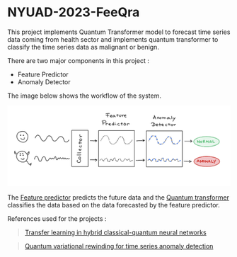 #  NYUAD-2023-FeeQra

  

This project implements Quantum Transformer model to forecast time series data coming from health sector and implements quantum transformer to classify the time series data as malignant or benign.

 
There are two major components in this project :

* Feature Predictor 
* Anomaly Detector 

The image below shows the workflow of the system.

![alt text](https://github.com/obliviateandsurrender/NYUAD-2023-FeeQra/blob/main/workflow.png)

The [Feature predictor](https://github.com/obliviateandsurrender/NYUAD-2023-FeeQra/blob/main/QRNN.ipynb) predicts the future data and the [Quantum transformer](https://github.com/obliviateandsurrender/NYUAD-2023-FeeQra/blob/main/QuantumSentenceTransformer.py) classifies the data based on the data forecasted by the feature predictor.

References used for the projects : 
> [Transfer learning in hybrid classical-quantum neural networks](https://arxiv.org/abs/1912.08278)

> [Quantum variational rewinding for time series anomaly detection](https://arxiv.org/pdf/2210.16438.pdf)
